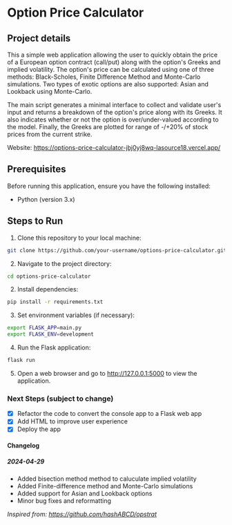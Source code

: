 # Option Price Calculator

## Project details

This a simple web application allowing the user to quickly obtain the price of a European option contract (call/put) along with the option's Greeks and implied volatility. The option's price can be calculated using one of three methods: Black-Scholes, Finite Difference Method and Monte-Carlo simulations. Two types of exotic options are also supported: Asian and Lookback using Monte-Carlo.

The main script generates a minimal interface to collect and validate user's input and returns a breakdown of the option's price along with its Greeks. It also indicates whether or not the option is over/under-valued according to the model. Finally, the Greeks are plotted for range of -/+20% of stock prices from the current strike.

Website: https://options-price-calculator-jbj0yj8wq-lasource18.vercel.app/

## Prerequisites

Before running this application, ensure you have the following installed:

- Python (version 3.x)

## Steps to Run

1. Clone this repository to your local machine:
```bash
git clone https://github.com/your-username/options-price-calculator.git
```

2. Navigate to the project directory:
```bash
cd options-price-calculator
```

2. Install dependencies:
```bash
pip install -r requirements.txt
```

3. Set environment variables (if necessary):
```bash
export FLASK_APP=main.py
export FLASK_ENV=development
```

4. Run the Flask application:
```bash
flask run
```

5. Open a web browser and go to http://127.0.0.1:5000 to view the application.

### Next Steps (subject to change)

* [x] Refactor the code to convert the console app to a Flask web app 
* [x] Add HTML to improve user experience
* [x] Deploy the app 

#### Changelog

##### 2024-04-29

* Added bisection method method to caluculate implied volatility
* Added Finite-difference method and Monte-Carlo simulations 
* Added support for Asian and Lookback options
* Minor bug fixes and reformatting

*Inspired from: https://github.com/hashABCD/opstrat*

